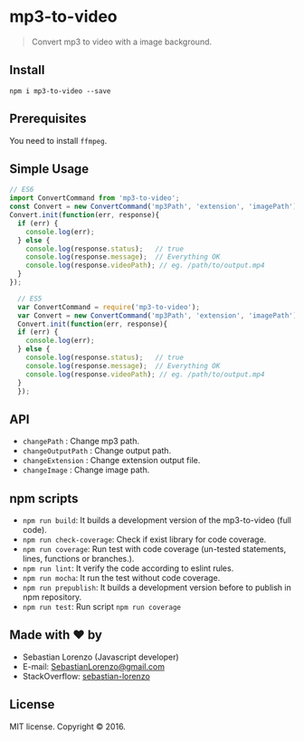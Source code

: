 # mp3-to-video

> Convert mp3 to video with a image background.

## Install

`npm i mp3-to-video --save`

## Prerequisites

You need to install `ffmpeg`.

## Simple Usage
  ```js
  // ES6 
  import ConvertCommand from 'mp3-to-video';
  const Convert = new ConvertCommand('mp3Path', 'extension', 'imagePath');
  Convert.init(function(err, response){
    if (err) { 
      console.log(err);
    } else {
      console.log(response.status);   // true
      console.log(response.message);  // Everything OK
      console.log(response.videoPath); // eg. /path/to/output.mp4
    }
  });

	// ES5
	var ConvertCommand = require('mp3-to-video');
	var Convert = new ConvertCommand('mp3Path', 'extension', 'imagePath')
	Convert.init(function(err, response){
    if (err) { 
      console.log(err);
    } else {
      console.log(response.status);   // true
      console.log(response.message);  // Everything OK
      console.log(response.videoPath); // eg. /path/to/output.mp4
    }
	});
  ```

## API
- `changePath` : Change mp3 path.
- `changeOutputPath` : Change output path.
- `changeExtension` : Change extension output file.
- `changeImage` : Change image path.

## npm scripts

- `npm run build`: It builds a development version of the mp3-to-video (full code).
- `npm run check-coverage`: Check if exist library for code coverage.
- `npm run coverage`: Run test with code coverage (un-tested statements, lines, functions or branches.).
- `npm run lint`: It verify the code according to eslint rules.
- `npm run mocha`: It run the test without code coverage.
- `npm run prepublish`: It builds a development version before to publish in npm repository.
- `npm run test`: Run script `npm run coverage`

## Made with ❤ by

- Sebastian Lorenzo (Javascript developer)
- E-mail: [SebastianLorenzo@gmail.com](mailto:SebastianLorenzo@gmail.com)
- StackOverflow: [sebastian-lorenzo](http://stackoverflow.com/users/1741027/sebastian-lorenzo?tab=profile)

## License

MIT license. Copyright © 2016.
